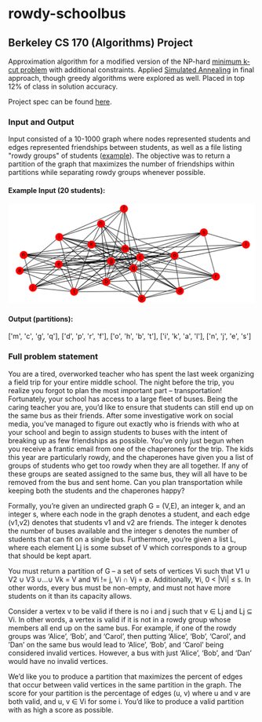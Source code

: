 # rowdy-schoolbus
## Berkeley CS 170 (Algorithms) Project

Approximation algorithm for a modified version of the NP-hard [minimum k-cut problem](https://en.wikipedia.org/wiki/Minimum_k-cut) with additional constraints. Applied [Simulated Annealing](https://en.wikipedia.org/wiki/Simulated_annealing) in final approach, though greedy algorithms were explored as well. Placed in top 12% of class in solution accuracy. 

Project spec can be found [here](https://d1b10bmlvqabco.cloudfront.net/attach/jhadltur59wtu/idril7rumak4d3/jocsqsxf370/CS_170_FA18_Project_Spec.pdf).

### Input and Output

Input consisted of a 10-1000 graph where nodes represented students and edges represented friendships between students, as well as a file listing "rowdy groups" of students ([example](https://github.com/keyan3/rowdy-schoolbus/blob/master/input-generators/parameters.txt)). The objective was to return a partition of the graph that maximizes the number of friendships within partitions while separating rowdy groups whenever possible.

#### Example Input (20 students):
![alt text](https://raw.githubusercontent.com/keyan3/rowdy-schoolbus/master/input-generators/input-graph.png)

#### Output (partitions):
['m', 'c', 'g', 'q'], ['d', 'p', 'r', 'f'], ['o', 'h', 'b', 't'], ['i', 'k', 'a', 'l'], ['n', 'j', 'e', 's']


### Full problem statement

You are a tired, overworked teacher who has spent the last week organizing a field trip for your entire middle school. The night before the trip, you realize you forgot to plan the most important part – transportation! Fortunately, your school has access to a large fleet of buses. Being the caring teacher you are, you’d like to ensure that students can still end up on the same bus as their friends. After some investigative work on social media, you’ve managed to figure out exactly who is friends with who at your school and begin to assign students to buses with the intent of breaking up as few friendships as possible. You’ve only just begun when you receive a frantic email from one of the chaperones for the trip. The kids this year are particularly rowdy, and the chaperones have given you a list of groups of students who get too rowdy when they are all together. If any of these groups are seated assigned to the same bus, they will all have to be removed from the bus and sent home. Can you plan transportation while keeping both the students and the chaperones happy?

Formally, you’re given an undirected graph G = (V,E), an integer k, and an integer s, where each node in the graph denotes a student, and each edge (v1,v2) denotes that students v1 and v2 are friends. The integer k denotes the number of buses available and the integer s denotes the number of students that can fit on a single bus. Furthermore, you’re given a list L, where each element Lj is some subset of V which corresponds to a group that should be kept apart.

You must return a partition of G – a set of sets of vertices Vi such that V1 ∪ V2 ∪ V3 ∪...∪ Vk = V and ∀i != j, Vi ∩ Vj = ∅. Additionally, ∀i, 0 < |Vi| ≤ s. In other words, every bus must be non-empty, and must not have more students on it than its capacity allows.

Consider a vertex v to be valid if there is no i and j such that v ∈ Lj and Lj ⊆ Vi. In other words, a vertex is valid if it is not in a rowdy group whose members all end up on the same bus. For example, if one of the rowdy groups was ‘Alice’, ‘Bob’, and ‘Carol’, then putting ‘Alice’, ‘Bob’, ‘Carol’, and ’Dan’ on the same bus would lead to ‘Alice’, ‘Bob’, and ‘Carol’ being considered invalid vertices. However, a bus with just ‘Alice’, ‘Bob’, and ‘Dan’ would have no invalid vertices.

We’d like you to produce a partition that maximizes the percent of edges that occur between valid vertices in the same partition in the graph. The score for your partition is the percentage of edges (u, v) where u and v are both valid, and u, v ∈ Vi for some i. You’d like to produce a valid partition with as high a score as possible.
